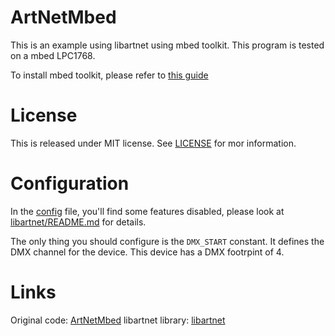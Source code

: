 ArtNetMbed
==========

This is an example using libartnet using mbed toolkit.
This program is tested on a mbed LPC1768.

To install mbed toolkit, please refer to [this guide](http://devblog.exmachina.fr/tutorial/2016/12/08/LPC1768-development-toolkit)

# License

This is released under MIT license. See [LICENSE](LICENSE) for mor information.
# Configuration

In the [config](config.h) file, you'll find some features disabled,
please look at [libartnet/README.md](https://github.com/exmachina-dev/libartnet/blob/mbed/README.md) for details.

The only thing you should configure is the `DMX_START` constant. It defines the DMX channel for the device. This device has a DMX footrpint of 4.

# Links

Original code: [ArtNetMbed](https://github.com/exmachina-dev/ArtNetMbed)
libartnet library: [libartnet](https://github.com/exmachina-dev/libartnet)
